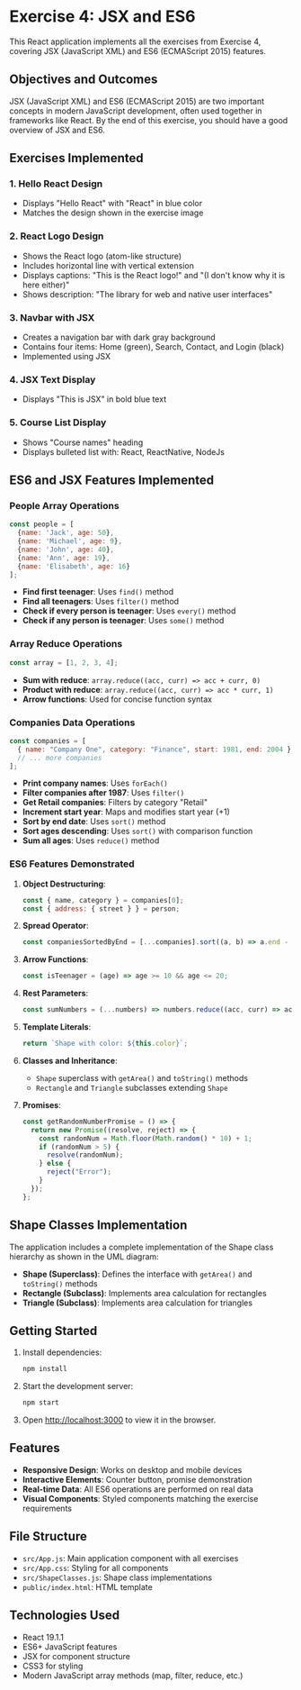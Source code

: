 # Exercise 4: JSX and ES6

This React application implements all the exercises from Exercise 4, covering JSX (JavaScript XML) and ES6 (ECMAScript 2015) features.

## Objectives and Outcomes

JSX (JavaScript XML) and ES6 (ECMAScript 2015) are two important concepts in modern JavaScript development, often used together in frameworks like React. By the end of this exercise, you should have a good overview of JSX and ES6.

## Exercises Implemented

### 1. Hello React Design
- Displays "Hello React" with "React" in blue color
- Matches the design shown in the exercise image

### 2. React Logo Design
- Shows the React logo (atom-like structure)
- Includes horizontal line with vertical extension
- Displays captions: "This is the React logo!" and "(I don't know why it is here either)"
- Shows description: "The library for web and native user interfaces"

### 3. Navbar with JSX
- Creates a navigation bar with dark gray background
- Contains four items: Home (green), Search, Contact, and Login (black)
- Implemented using JSX

### 4. JSX Text Display
- Displays "This is JSX" in bold blue text

### 5. Course List Display
- Shows "Course names" heading
- Displays bulleted list with: React, ReactNative, NodeJs

## ES6 and JSX Features Implemented

### People Array Operations
```javascript
const people = [
  {name: 'Jack', age: 50},
  {name: 'Michael', age: 9}, 
  {name: 'John', age: 40}, 
  {name: 'Ann', age: 19}, 
  {name: 'Elisabeth', age: 16}
];
```

- **Find first teenager**: Uses `find()` method
- **Find all teenagers**: Uses `filter()` method  
- **Check if every person is teenager**: Uses `every()` method
- **Check if any person is teenager**: Uses `some()` method

### Array Reduce Operations
```javascript
const array = [1, 2, 3, 4];
```

- **Sum with reduce**: `array.reduce((acc, curr) => acc + curr, 0)`
- **Product with reduce**: `array.reduce((acc, curr) => acc * curr, 1)`
- **Arrow functions**: Used for concise function syntax

### Companies Data Operations
```javascript
const companies = [
  { name: "Company One", category: "Finance", start: 1981, end: 2004 },
  // ... more companies
];
```

- **Print company names**: Uses `forEach()`
- **Filter companies after 1987**: Uses `filter()`
- **Get Retail companies**: Filters by category "Retail"
- **Increment start year**: Maps and modifies start year (+1)
- **Sort by end date**: Uses `sort()` method
- **Sort ages descending**: Uses `sort()` with comparison function
- **Sum all ages**: Uses `reduce()` method

### ES6 Features Demonstrated

1. **Object Destructuring**:
   ```javascript
   const { name, category } = companies[0];
   const { address: { street } } = person;
   ```

2. **Spread Operator**:
   ```javascript
   const companiesSortedByEnd = [...companies].sort((a, b) => a.end - b.end);
   ```

3. **Arrow Functions**:
   ```javascript
   const isTeenager = (age) => age >= 10 && age <= 20;
   ```

4. **Rest Parameters**:
   ```javascript
   const sumNumbers = (...numbers) => numbers.reduce((acc, curr) => acc + curr, 0);
   ```

5. **Template Literals**:
   ```javascript
   return `Shape with color: ${this.color}`;
   ```

6. **Classes and Inheritance**:
   - `Shape` superclass with `getArea()` and `toString()` methods
   - `Rectangle` and `Triangle` subclasses extending `Shape`

7. **Promises**:
   ```javascript
   const getRandomNumberPromise = () => {
     return new Promise((resolve, reject) => {
       const randomNum = Math.floor(Math.random() * 10) + 1;
       if (randomNum > 5) {
         resolve(randomNum);
       } else {
         reject("Error");
       }
     });
   };
   ```

## Shape Classes Implementation

The application includes a complete implementation of the Shape class hierarchy as shown in the UML diagram:

- **Shape (Superclass)**: Defines the interface with `getArea()` and `toString()` methods
- **Rectangle (Subclass)**: Implements area calculation for rectangles
- **Triangle (Subclass)**: Implements area calculation for triangles

## Getting Started

1. Install dependencies:
   ```bash
   npm install
   ```

2. Start the development server:
   ```bash
   npm start
   ```

3. Open [http://localhost:3000](http://localhost:3000) to view it in the browser.

## Features

- **Responsive Design**: Works on desktop and mobile devices
- **Interactive Elements**: Counter button, promise demonstration
- **Real-time Data**: All ES6 operations are performed on real data
- **Visual Components**: Styled components matching the exercise requirements

## File Structure

- `src/App.js`: Main application component with all exercises
- `src/App.css`: Styling for all components
- `src/ShapeClasses.js`: Shape class implementations
- `public/index.html`: HTML template

## Technologies Used

- React 19.1.1
- ES6+ JavaScript features
- JSX for component structure
- CSS3 for styling
- Modern JavaScript array methods (map, filter, reduce, etc.)
